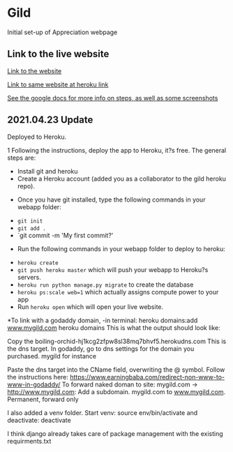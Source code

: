 # Gild
Initial set-up of Appreciation webpage

## Link to the live website
[Link to the website](http://www.mygild.com)

[Link to same website at heroku link](https://guarded-oasis-19453.herokuapp.com/)

[See the google docs for more info on steps, as well as some screenshots](https://docs.google.com/document/d/1YyIzdYTXTHMGST9i7XrLBGXJBQP2-jouIFonMnoVpaQ/edit)

## 2021.04.23 Update
Deployed to Heroku.

1 Following the instructions, deploy the app to Heroku, it?s free. The general steps are:
- Install git and heroku
- Create a Heroku account (added you as a collaborator to the gild heroku repo).
* Once you have git installed, type the following commands in your webapp folder:
- `git init`
- `git add .`
- `git commit -m 'My first commit?'
* Run the following commands in your webapp folder to deploy to heroku:
- `heroku create`
- `git push heroku master` which will push your webapp to Heroku?s servers.
- `heroku run python manage.py migrate` to create the database
- `heroku ps:scale web=1` which actually assigns compute power to your app
- Run `heroku open` which will open your live website.


*To link with a godaddy domain, 
-in terminal:
heroku domains:add www.mygild.com
heroku domains
This is what the output should look like:

Copy the boiling-orchid-hj1kcg2zfpw8sl38mq7bhvf5.herokudns.com
This is the dns target.
In godaddy, go to dns settings for the domain you purchased. mygild for instance

Paste the dns target into the CName field, overwriting the @ symbol.
Follow the instructions here: https://www.earningbaba.com/redirect-non-www-to-www-in-godaddy/
To forward naked doman to site: mygild.com -> http://www.mygild.com:
Add a subdomain. mygild.com to www.mygild.com. Permanent, forward only 



I also added a venv folder.
Start venv:
source env/bin/activate
and
deactivate:
deactivate

I think django already takes care of package management with the existing requirments.txt
